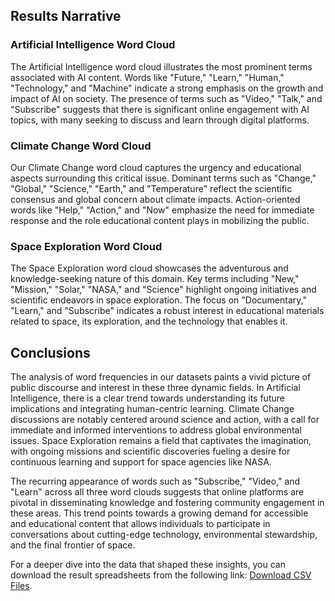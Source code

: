 ## Results Narrative

### Artificial Intelligence Word Cloud
The Artificial Intelligence word cloud illustrates the most prominent terms associated with AI content. Words like "Future," "Learn," "Human," "Technology," and "Machine" indicate a strong emphasis on the growth and impact of AI on society. The presence of terms such as "Video," "Talk," and "Subscribe" suggests that there is significant online engagement with AI topics, with many seeking to discuss and learn through digital platforms.

### Climate Change Word Cloud
Our Climate Change word cloud captures the urgency and educational aspects surrounding this critical issue. Dominant terms such as "Change," "Global," "Science," "Earth," and "Temperature" reflect the scientific consensus and global concern about climate impacts. Action-oriented words like "Help," "Action," and "Now" emphasize the need for immediate response and the role educational content plays in mobilizing the public.

### Space Exploration Word Cloud
The Space Exploration word cloud showcases the adventurous and knowledge-seeking nature of this domain. Key terms including "New," "Mission," "Solar," "NASA," and "Science" highlight ongoing initiatives and scientific endeavors in space exploration. The focus on "Documentary," "Learn," and "Subscribe" indicates a robust interest in educational materials related to space, its exploration, and the technology that enables it.

## Conclusions
The analysis of word frequencies in our datasets paints a vivid picture of public discourse and interest in these three dynamic fields. In Artificial Intelligence, there is a clear trend towards understanding its future implications and integrating human-centric learning. Climate Change discussions are notably centered around science and action, with a call for immediate and informed interventions to address global environmental issues. Space Exploration remains a field that captivates the imagination, with ongoing missions and scientific discoveries fueling a desire for continuous learning and support for space agencies like NASA.

The recurring appearance of words such as "Subscribe," "Video," and "Learn" across all three word clouds suggests that online platforms are pivotal in disseminating knowledge and fostering community engagement in these areas. This trend points towards a growing demand for accessible and educational content that allows individuals to participate in conversations about cutting-edge technology, environmental stewardship, and the final frontier of space.

For a deeper dive into the data that shaped these insights, you can download the result spreadsheets from the following link: [Download CSV Files]([URL_to_CSV_files](https://drive.google.com/drive/folders/1ikovHFmu5dsFeGAdsUIOTnvTdMeEBC84?usp=drive_link)https://drive.google.com/drive/folders/1ikovHFmu5dsFeGAdsUIOTnvTdMeEBC84?usp=drive_link).

